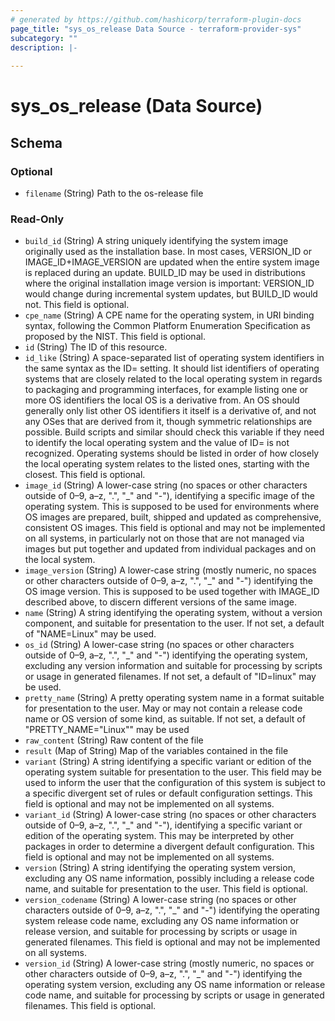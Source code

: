 ```yaml
---
# generated by https://github.com/hashicorp/terraform-plugin-docs
page_title: "sys_os_release Data Source - terraform-provider-sys"
subcategory: ""
description: |-
  
---
```


# sys_os_release (Data Source)





<!-- schema generated by tfplugindocs -->
## Schema

### Optional

- `filename` (String) Path to the os-release file

### Read-Only

- `build_id` (String) A string uniquely identifying the system image originally used as the installation base. In most cases, VERSION_ID or IMAGE_ID+IMAGE_VERSION are updated when the entire system image is replaced during an update. BUILD_ID may be used in distributions where the original installation image version is important: VERSION_ID would change during incremental system updates, but BUILD_ID would not. This field is optional.
- `cpe_name` (String) A CPE name for the operating system, in URI binding syntax, following the Common Platform Enumeration Specification as proposed by the NIST. This field is optional.
- `id` (String) The ID of this resource.
- `id_like` (String) A space-separated list of operating system identifiers in the same syntax as the ID= setting. It should list identifiers of operating systems that are closely related to the local operating system in regards to packaging and programming interfaces, for example listing one or more OS identifiers the local OS is a derivative from. An OS should generally only list other OS identifiers it itself is a derivative of, and not any OSes that are derived from it, though symmetric relationships are possible. Build scripts and similar should check this variable if they need to identify the local operating system and the value of ID= is not recognized. Operating systems should be listed in order of how closely the local operating system relates to the listed ones, starting with the closest. This field is optional.
- `image_id` (String) A lower-case string (no spaces or other characters outside of 0–9, a–z, ".", "_" and "-"), identifying a specific image of the operating system. This is supposed to be used for environments where OS images are prepared, built, shipped and updated as comprehensive, consistent OS images. This field is optional and may not be implemented on all systems, in particularly not on those that are not managed via images but put together and updated from individual packages and on the local system.
- `image_version` (String) A lower-case string (mostly numeric, no spaces or other characters outside of 0–9, a–z, ".", "_" and "-") identifying the OS image version. This is supposed to be used together with IMAGE_ID described above, to discern different versions of the same image.
- `name` (String) A string identifying the operating system, without a version component, and suitable for presentation to the user. If not set, a default of "NAME=Linux" may be used.
- `os_id` (String) A lower-case string (no spaces or other characters outside of 0–9, a–z, ".", "_" and "-") identifying the operating system, excluding any version information and suitable for processing by scripts or usage in generated filenames. If not set, a default of "ID=linux" may be used.
- `pretty_name` (String) A pretty operating system name in a format suitable for presentation to the user. May or may not contain a release code name or OS version of some kind, as suitable. If not set, a default of "PRETTY_NAME="Linux"" may be used
- `raw_content` (String) Raw content of the file
- `result` (Map of String) Map of the variables contained in the file
- `variant` (String) A string identifying a specific variant or edition of the operating system suitable for presentation to the user. This field may be used to inform the user that the configuration of this system is subject to a specific divergent set of rules or default configuration settings. This field is optional and may not be implemented on all systems.
- `variant_id` (String) A lower-case string (no spaces or other characters outside of 0–9, a–z, ".", "_" and "-"), identifying a specific variant or edition of the operating system. This may be interpreted by other packages in order to determine a divergent default configuration. This field is optional and may not be implemented on all systems.
- `version` (String) A string identifying the operating system version, excluding any OS name information, possibly including a release code name, and suitable for presentation to the user. This field is optional.
- `version_codename` (String) A lower-case string (no spaces or other characters outside of 0–9, a–z, ".", "_" and "-") identifying the operating system release code name, excluding any OS name information or release version, and suitable for processing by scripts or usage in generated filenames. This field is optional and may not be implemented on all systems.
- `version_id` (String) A lower-case string (mostly numeric, no spaces or other characters outside of 0–9, a–z, ".", "_" and "-") identifying the operating system version, excluding any OS name information or release code name, and suitable for processing by scripts or usage in generated filenames. This field is optional.
